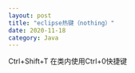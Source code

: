 ```yaml
---
layout: post
title: "eclipse热键（nothing）"
date: 2020-11-18
category: Java
---
```

Ctrl+Shift+T
在类内使用Ctrl+0快捷键
